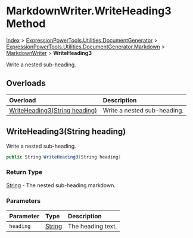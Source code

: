 ﻿# MarkdownWriter.WriteHeading3 Method

[Index](../index.md) > [ExpressionPowerTools.Utilities.DocumentGenerator](ExpressionPowerTools.Utilities.DocumentGenerator.a.md) > [ExpressionPowerTools.Utilities.DocumentGenerator.Markdown](ExpressionPowerTools.Utilities.DocumentGenerator.Markdown.n.md) > [MarkdownWriter](ExpressionPowerTools.Utilities.DocumentGenerator.Markdown.MarkdownWriter.cs.md) > **WriteHeading3**

Write a nested sub-heading.

## Overloads

| Overload | Description |
| :-- | :-- |
| [WriteHeading3(String heading)](#writeheading3string-heading) | Write a nested sub-heading. |
## WriteHeading3(String heading)

Write a nested sub-heading.

```csharp
public String WriteHeading3(String heading)
```

### Return Type

 [String](https://docs.microsoft.com/dotnet/api/system.string)  - The nested sub-heading markdown.

### Parameters

| Parameter | Type | Description |
| :-- | :-- | :-- |
| `heading` | [String](https://docs.microsoft.com/dotnet/api/system.string) | The heading text. |


